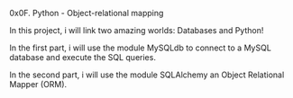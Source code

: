 0x0F. Python - Object-relational mapping

In this project, i will link two amazing worlds: Databases and Python!

In the first part, i will use the module MySQLdb to connect to a MySQL database and execute the SQL queries.

In the second part, i will use the module SQLAlchemy an Object Relational Mapper (ORM).
